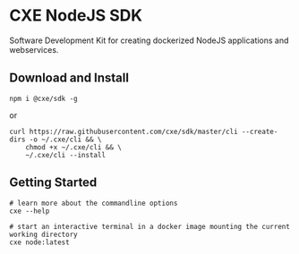 # CXE NodeJS SDK

Software Development Kit for creating dockerized NodeJS applications and webservices.

## Download and Install

```console
npm i @cxe/sdk -g
```
or
```console
curl https://raw.githubusercontent.com/cxe/sdk/master/cli --create-dirs -o ~/.cxe/cli && \
    chmod +x ~/.cxe/cli && \
    ~/.cxe/cli --install
```

## Getting Started
```console
# learn more about the commandline options
cxe --help

# start an interactive terminal in a docker image mounting the current working directory
cxe node:latest
```
